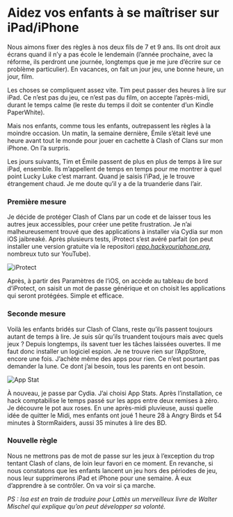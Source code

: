 # Aidez vos enfants à se maîtriser sur iPad/iPhone

Nous aimons fixer des règles à nos deux fils de 7 et 9 ans. Ils ont droit aux écrans quand il n’y a pas école le lendemain (l’année prochaine, avec la réforme, ils perdront une journée, longtemps que je me jure d’écrire sur ce problème particulier). En vacances, on fait un jour jeu, une bonne heure, un jour, film.<span id="more-36660"></span>

Les choses se compliquent assez vite. Tim peut passer des heures à lire sur iPad. Ce n’est pas du jeu, ce n’est pas du film, on accepte l’après-midi, durant le temps calme (le reste du temps il doit se contenter d’un Kindle PaperWhite).

Mais nos enfants, comme tous les enfants, outrepassent les règles à la moindre occasion. Un matin, la semaine dernière, Émile s’était levé une heure avant tout le monde pour jouer en cachette à Clash of Clans sur mon iPhone. On l’a surpris.

Les jours suivants, Tim et Émile passent de plus en plus de temps à lire sur iPad, ensemble. Ils m’appellent de temps en temps pour me montrer à quel point Lucky Luke c’est marrant. Quand je saisis l’iPad, je le trouve étrangement chaud. Je me doute qu’il y a de la truanderie dans l’air.

### Première mesure

Je décide de protéger Clash of Clans par un code et de laisser tous les autres jeux accessibles, pour créer une petite frustration. Je n’ai malheureusement trouvé que des applications à installer via Cydia sur mon iOS jaibreaké. Après plusieurs tests, iProtect s’est avéré parfait (on peut installer une version gratuite via le repositori [*repo.hackyouriphone.org*](repo.hackyouriphone.org), nombreux tuto sur YouTube).

![iProtect](https://tcrouzet.com/images_tc/2014/08/iprotect.png)

Après, à partir des Paramètres de l’iOS, on accède au tableau de bord d’iProtect, on saisit un mot de passe générique et on choisit les applications qui seront protégées. Simple et efficace.

### Seconde mesure

Voilà les enfants bridés sur Clash of Clans, reste qu’ils passent toujours autant de temps à lire. Je suis sûr qu’ils truandent toujours mais avec quels jeux ? Depuis longtemps, ils savent tuer les tâches laissées ouvertes. Il me faut donc installer un logiciel espion. Je ne trouve rien sur l’AppStore, encore une fois. J’achète même des apps pour rien. Ce n’est pourtant pas demander la lune. Ce dont j’ai besoin, tous les parents en ont besoin.

![App Stat](https://tcrouzet.com/images_tc/2014/08/appstats.png)

À nouveau, je passe par Cydia. J’ai choisi App Stats. Après l’installation, ce hack comptabilise le temps passé sur les apps entre deux remises à zéro. Je découvre le pot aux roses. En une après-midi pluvieuse, aussi quelle idée de quitter le Midi, mes enfants ont joué 1 heure 28 à Angry Birds et 54 minutes à StormRaiders, aussi 35 minutes à lire des BD.

### Nouvelle règle

Nous ne mettrons pas de mot de passe sur les jeux à l’exception du trop tentant Clash of clans, de loin leur favori en ce moment. En revanche, si nous constatons que les enfants lancent un jeu hors des périodes de jeu, nous leur supprimerons iPad et iPhone pour une semaine. À eux d’apprendre à se contrôler. On va voir si ça marche.

*PS : Isa est en train de traduire pour Lattès un merveilleux livre de Walter Mischel qui explique qu’on peut développer sa volonté.*